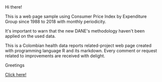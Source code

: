 
Hi there!

This is a web page sample using Consumer Price Index by Expenditure Group since 1988 to 2018 with monthly periodicity. 

It's important to warn that the new DANE's methodology haven't been applied on the used data.

This is a Colombian health data reports related-project web page created with programming language R and its markdown.  Every comment or request related to improvements are received with delight.

Greetings

[Click here!](https://santiago3305.github.io/proesa_data.github.io/)
